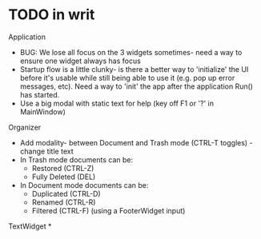 # TODO in writ

Application
* BUG: We lose all focus on the 3 widgets sometimes- need a way to ensure one widget always has focus
* Startup flow is a little clunky- is there a better way to 'initialize' the UI before it's usable while
  still being able to use it (e.g. pop up error messages, etc). Need a way to 'init' the app after the 
  application Run() has started.
* Use a big modal with static text for help (key off F1 or '?' in MainWindow)


Organizer
* Add modality- between Document and Trash mode (CTRL-T toggles) - change title text
* In Trash mode documents can be:
  * Restored (CTRL-Z)
  * Fully Deleted (DEL)
* In Document mode documents can be:
  * Duplicated (CTRL-D)
  * Renamed (CTRL-R)
  * Filtered (CTRL-F) (using a FooterWidget input)

TextWidget
* 


